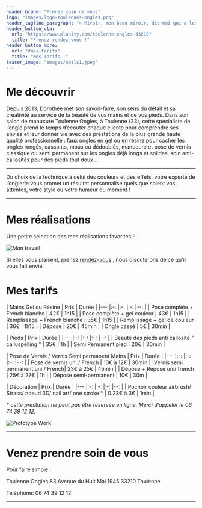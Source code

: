 ```yaml
---
header_brand: "Prenez soin de vous"
logo: "images/logo-toulennes-ongles.png"
header_tagline_paragraph: "« Miroir, mon beau miroir, dis-moi qui a les plus beaux ongles ? » Il se pourrait bien que ce soit vous après votre rendez-vous au salon de manucure Toulenne Ongles, à Toulenne entre Bordeaux et Marmande ! La talentueuse Dorothée, styliste ongulaire, vous y reçoit dans un cadre chaleureux et convivial le temps d’un soin 100 % sur mesure : pose de faux ongles, vernis semi-permanent, manucure, beauté des pieds…"
header_button_cta:
  url: "https://www.planity.com/toulenne-ongles-33210"
  title: "Prenez rendez-vous !"
header_button_more:
  url: "#mes-tarifs"
  title: "Mes Tarifs !"
teaser_image: "images/nails1.jpeg"
---
```


# Me découvrir 

Depuis 2013, Dorothée met son savoir-faire, son sens du détail et sa créativité au service de la beauté de vos mains et de vos pieds. Dans son salon de manucure Toulenne Ongles, à Toulenne (33), cette spécialiste de l’ongle prend le temps d’écouter chaque cliente pour comprendre ses envies et leur donner vie avec des prestations de la plus grande haute qualité professionnelle : faux ongles en gel ou en résine pour cacher les ongles rongés, cassants, mous ou dédoublés, manucure et pose de vernis classique ou semi permanent sur les ongles déjà longs et solides, soin anti-callosités pour des pieds tout doux…    

<!-- Some introductory text to get you excited about what we are doing. For example, I could tell you what our [Mes réalisations](#prototype) can do and then link you to our [contact form](#contact-form) so you can get in touch to ask for a **one-on-one** (or more :-)) showcase session. -->

---

Du choix de la technique à celui des couleurs et des effets, votre experte de l’onglerie vous promet un résultat personnalisé quels que soient vos attentes, votre style ou votre humeur du moment !  

<!-- {{< contact_form id="contact-form" placeholder_name="Name" placeholder_email="Email Address" placeholder_message="Message" button_label="Send ✉️">}} -->

---

# Mes réalisations

Une petite sélection des mes réalisations favorites !!

![Mon travail](images/nails2.jpg)

Si elles vous plaisent, prenez [rendez-vous](https://www.planity.com/toulenne-ongles-33210) , nous discuterons de ce qu'il vous fait envie.

# Mes tarifs


|   Mains Gel ou Résine   |   Prix |   Durée |
|---    |:-:    |:-:    |:-:    |--:    |
|  Pose complète + French blanche  |   42€  |  1h15 |
|  Pose complète + gel couleur     |   43€  |  1h15 |
|  Remplissage + French blanche    |   35€  |  1h15 |
|  Remplissage + gel de couleur    |   36€  |  1h15 |
|  Dépose                          |   20€  |  45min |
|  Ongle cassé                     |    5€  |  30min |


|   Pieds   |   Prix |   Durée |
|---    |:-:    |:-:    |:-:    |--:    |
|  Beauté des pieds anti callosité " calluspelling "      |    35€  |  1h |
|  Semi Permanent pied             |    20€ |  30min |

|   Pose de Vernis / Vernis Semi permanent Mains  |   Prix |   Durée |
|---    |:-:    |:-:    |:-:    |--:    |
|  Pose de vernis uni  / French    |   10€ à 12€  |  30min |
|Vernis semi permanent uni / French|    23€ à 25€  |  45min |
| Dépose + Repose  uni/ french     |    25€ à 27€  |  1h |
|  Dépose semi-permanent           |    10€  |  30m |

|   Décoration   |   Prix |   Durée |
|---    |:-:    |:-:    |:-:    |--:    |
|  Pochoir couleur airbrush/ Strass/ noeud 3D/ nail art/ one stroke *  |    0.23€ à 3€   |  1min |

_\* cette prestation ne peut pas être réservée en ligne. Merci d'appeler le 06 74 39 12 12._

![Prototype Work](images/nails3.jpg)


---

# Venez prendre soin de vous

Pour faire simple :

Toulenne Ongles
83 Avenue du Huit Mai 1945
33210 Toulenne


<!-- E-mail: jane@doe.net -->
Téléphone: 06 74 39 12 12

---

<!-- # Stay in touch

Let's stay in touch. Sign up for our newsletter. Do not worry, we will not bother you with boring details. Expect nice & tight updates about once or twice every 3 months.

{{< newsletter_sign_up id="newsletter-sign-up-form" placeholder_email="Your Email" button_label="Sign up">}} -->
